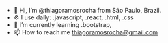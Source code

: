 - 👋 Hi, I’m @thiagoramosrocha from São Paulo, Brazil.
- ⚙️ I use daily: .javascript, .react, .html, .css
- 🌱 I’m currently learning .bootstrap,
- 📫 How to reach me thiagoramosrocha@gmail.com


